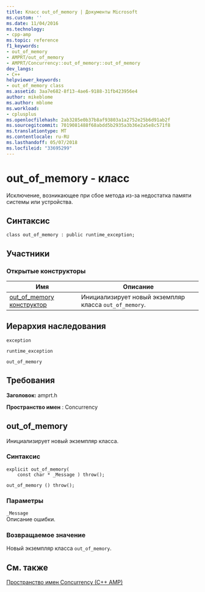 ```yaml
---
title: Класс out_of_memory | Документы Microsoft
ms.custom: ''
ms.date: 11/04/2016
ms.technology:
- cpp-amp
ms.topic: reference
f1_keywords:
- out_of_memory
- AMPRT/out_of_memory
- AMPRT/Concurrency::out_of_memory::out_of_memory
dev_langs:
- C++
helpviewer_keywords:
- out_of_memory class
ms.assetid: 3aa7e682-8f13-4ae6-9188-31fb423956e4
author: mikeblome
ms.author: mblome
ms.workload:
- cplusplus
ms.openlocfilehash: 2ab3285e0b37b8af93803a1a2752e25b6d91ab2f
ms.sourcegitcommit: 7019081488f68abdd5b2935a3b36e2a5e8c571f8
ms.translationtype: MT
ms.contentlocale: ru-RU
ms.lasthandoff: 05/07/2018
ms.locfileid: "33695299"
---
```

# <a name="outofmemory-class"></a>out_of_memory - класс
Исключение, возникающее при сбое метода из-за недостатка памяти системы или устройства.  
  
## <a name="syntax"></a>Синтаксис  
  
```  
class out_of_memory : public runtime_exception;  
```  
  
## <a name="members"></a>Участники  
  
### <a name="public-constructors"></a>Открытые конструкторы  
  
|Имя|Описание|  
|----------|-----------------|  
|[out_of_memory конструктор](#ctor)|Инициализирует новый экземпляр класса `out_of_memory`.|  
  
## <a name="inheritance-hierarchy"></a>Иерархия наследования  
 `exception`  
  
 `runtime_exception`  
  
 `out_of_memory`  
  
## <a name="requirements"></a>Требования  
 **Заголовок:** amprt.h  
  
 **Пространство имен** : Concurrency  
## <a name="ctor"></a> out_of_memory 

 Инициализирует новый экземпляр класса.  
  
### <a name="syntax"></a>Синтаксис  
  
```  
explicit out_of_memory(  
    const char * _Message ) throw();  
  
out_of_memory () throw();  
```  
  
### <a name="parameters"></a>Параметры  
 `_Message`  
 Описание ошибки.  
  
### <a name="return-value"></a>Возвращаемое значение  
 Новый экземпляр класса `out_of_memory`.  
  
  
## <a name="see-also"></a>См. также  
 [Пространство имен Concurrency (C++ AMP)](concurrency-namespace-cpp-amp.md)
